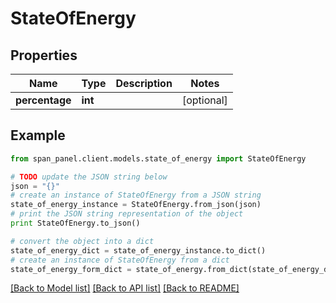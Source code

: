 # StateOfEnergy


## Properties
Name | Type | Description | Notes
------------ | ------------- | ------------- | -------------
**percentage** | **int** |  | [optional] 

## Example

```python
from span_panel.client.models.state_of_energy import StateOfEnergy

# TODO update the JSON string below
json = "{}"
# create an instance of StateOfEnergy from a JSON string
state_of_energy_instance = StateOfEnergy.from_json(json)
# print the JSON string representation of the object
print StateOfEnergy.to_json()

# convert the object into a dict
state_of_energy_dict = state_of_energy_instance.to_dict()
# create an instance of StateOfEnergy from a dict
state_of_energy_form_dict = state_of_energy.from_dict(state_of_energy_dict)
```
[[Back to Model list]](../README.md#documentation-for-models) [[Back to API list]](../README.md#documentation-for-api-endpoints) [[Back to README]](../README.md)


